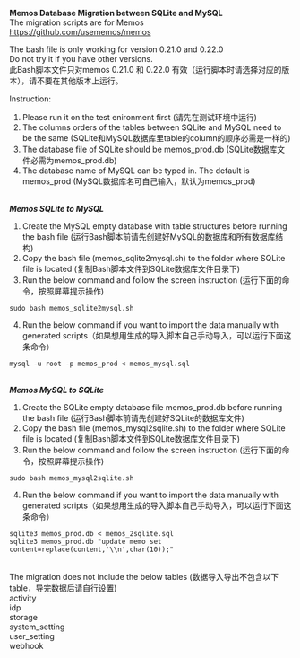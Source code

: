 **Memos Database Migration between SQLite and MySQL**
\
The migration scripts are for Memos\
https://github.com/usememos/memos

The bash file is only working for version 0.21.0 and 0.22.0\
Do not try it if you have other versions.\
此Bash脚本文件只对memos 0.21.0 和 0.22.0 有效（运行脚本时请选择对应的版本），请不要在其他版本上运行。

Instruction:
1. Please run it on the test enironment first (请先在测试环境中运行)
2. The columns orders of the tables between SQLite and MySQL need to be the same (SQLite和MySQL数据库里table的column的顺序必需是一样的)
3. The database file of SQLite should be memos_prod.db (SQLite数据库文件必需为memos_prod.db)
4. The database name of MySQL can be typed in. The default is memos_prod (MySQL数据库名可自己输入，默认为memos_prod)

\
***Memos SQLite to MySQL***
1. Create the MySQL empty database with table structures before running the bash file (运行Bash脚本前请先创建好MySQL的数据库和所有数据库结构)
2. Copy the bash file (memos_sqlite2mysql.sh) to the folder where SQLite file is located (复制Bash脚本文件到SQLite数据库文件目录下)
3. Run the below command and follow the screen instruction (运行下面的命令，按照屏幕提示操作)
```
sudo bash memos_sqlite2mysql.sh
```
4. Run the below command if you want to import the data manually with generated scripts（如果想用生成的导入脚本自己手动导入，可以运行下面这条命令）
```
mysql -u root -p memos_prod < memos_mysql.sql
```
\
***Memos MySQL to SQLite***
1. Create the SQLite empty database file memos_prod.db before running the bash file (运行Bash脚本前请先创建好SQLite的数据库文件)
2. Copy the bash file (memos_mysql2sqlite.sh) to the folder where SQLite file is located (复制Bash脚本文件到SQLite数据库文件目录下)
3. Run the below command and follow the screen instruction (运行下面的命令，按照屏幕提示操作)
```
sudo bash memos_mysql2sqlite.sh
```
4. Run the below command if you want to import the data manually with generated scripts（如果想用生成的导入脚本自己手动导入，可以运行下面这条命令）
```
sqlite3 memos_prod.db < memos_2sqlite.sql
sqlite3 memos_prod.db "update memo set content=replace(content,'\\n',char(10));"
```

\
The migration does not include the below tables (数据导入导出不包含以下table，导完数据后请自行设置)\
activity\
idp\
storage\
system_setting\
user_setting\
webhook



